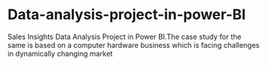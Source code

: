 # Data-analysis-project-in-power-BI
Sales Insights Data Analysis Project in Power BI.The case study for the same is based on a computer hardware business which is facing challenges in dynamically changing market 
